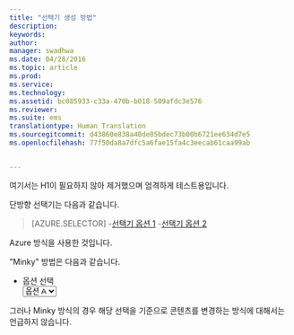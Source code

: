 ```yaml
---
title: "선택기 생성 방법"
description: 
keywords: 
author: 
manager: swadhwa
ms.date: 04/28/2016
ms.topic: article
ms.prod: 
ms.service: 
ms.technology: 
ms.assetid: bc085933-c33a-470b-b018-509afdc3e576
ms.reviewer: 
ms.suite: ems
translationtype: Human Translation
ms.sourcegitcommit: d43860e838a40de05bdec73b00b6721ee634d7e5
ms.openlocfilehash: 77f50da8a7dfc5a6fae15fa4c3eecab61caa99ab


---
```


여기서는 H1이 필요하지 않아 제거했으며 엄격하게 테스트용입니다.

단방향 선택기는 다음과 같습니다.

> [AZURE.SELECTOR]
-[선택기 옵션 1](lp-selector1.md)
-[선택기 옵션 2](lp-selector2.md)

Azure 방식을 사용한 것입니다.

"Minky" 방법은 다음과 같습니다.
<ul class="document-ui">
  <li>
    <div class="dropdown-container">
      <label for="dropdown">옵션 선택</label>
      <div class="dropdown">
        <select>
          <option value="option-a">옵션 A</option>
          <option value="option-b">옵션 B</option>
        </select>
      </div>
</li>
</ul>

그러나 Minky 방식의 경우 해당 선택을 기준으로 콘텐츠를 변경하는 방식에 대해서는 언급하지 않습니다.


<!--HONumber=Jun16_HO4-->


